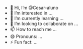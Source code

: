 - 👋 Hi, I’m @Cesar-aluno
- 👀 I’m interested in ...
- 🌱 I’m currently learning ...
- 💞️ I’m looking to collaborate on ...
- 📫 How to reach me ...
- 😄 Pronouns: ...
- ⚡ Fun fact: ...

<!---
Cesar-aluno/Cesar-aluno is a ✨ special ✨ repository because its `README.md` (this file) appears on your GitHub profile.
You can click the Preview link to take a look at your changes.
--->
